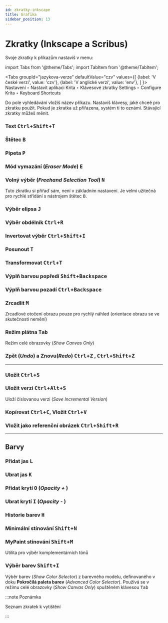 ```yaml
---
id: zkratky-inkscape
title: Grafika
sidebar_position: 13
---
```


# Zkratky (Inkscape a Scribus)

Svoje zkratky k příkazům nastavíš v menu:

import Tabs from '@theme/Tabs';
import TabItem from '@theme/TabItem';

<Tabs
  groupId="jazykova-verze"
  defaultValue="czv"
  values={[
    {label: 'V české verzi', value: 'czv'},
    {label: 'V anglické verzi', value: 'env'},
  ]
}>
<TabItem value="czv">Nastavení ‣ Nastavit aplikaci Krita ‣ Klávesové zkratky</TabItem>
<TabItem value="env">Settings ‣ Configure Krita ‣ Keyboard Shortcuts</TabItem>
</Tabs>

Do pole vyhledávání vložíš název příkazu. Nastavíš klávesy, jaké chceě pro zkratku použít. Pokud je zkratka už přiřazena, systém ti to oznámí. Stávající zkratky můžeš měnit.

### Text <kbd>Ctrl</kbd>+<kbd>Shift</kbd>+<kbd>T</kbd>
### Štětec <kbd>B</kbd>
### Pipeta <kbd>P</kbd>
### Mód vymazání (*Eraser Mode*) <kbd>E</kbd>
### Volný výběr (*Freehand Selection Tool*) <kbd>N</kbd>
Tuto zkratku si přiřaď sám, není v základním nastavení. Je velmi užitečná pro rychlé střídání s nástrojem štětec <kbd>B</kbd>.
### Výběr elipsa <kbd>J</kbd>
### Výběr obdélník <kbd>Ctrl</kbd>+<kbd>R</kbd>
### Invertovat výběr <kbd>Ctrl</kbd>+<kbd>Shift</kbd>+<kbd>I</kbd>

###   Posunout <kbd>T</kbd>
###   Transformovat <kbd>Ctrl</kbd>+<kbd>T</kbd>

###   Výplň barvou popředí <kbd>Shift</kbd>+<kbd>Backspace</kbd>
###   Výplň barvou pozadí <kbd>Ctrl</kbd>+<kbd>Backspace</kbd>

### Zrcadlit <kbd>M</kbd>
Zrcadlové otočení obrazu pouze pro rychlý náhled (orientace obrazu se ve skutečnosti nemění)
### Režim plátna <kbd>Tab</kbd>
Režim celé obrazovky (*Show Canvas Only*)
### Zpět (*Undo*) a Znovu(*Redo*) <kbd>Ctrl</kbd>+<kbd>Z</kbd> , <kbd>Ctrl</kbd>+<kbd>Shift</kbd>+<kbd>Z</kbd>
***

### Uložit <kbd>Ctrl</kbd>+<kbd>S</kbd>
### Uložit verzi <kbd>Ctrl</kbd>+<kbd>Alt</kbd>+<kbd>S</kbd>
Uloží číslovanou verzi (*Save Incremental Version*)
### Kopírovat <kbd>Ctrl</kbd>+<kbd>C</kbd>, Vložit <kbd>Ctrl</kbd>+<kbd>V</kbd>
### Vložit jako referenční obrázek <kbd>Ctrl</kbd>+<kbd>Shift</kbd>+<kbd>R</kbd>
***

## Barvy
### Přidat jas <kbd>L</kbd>
### Ubrat jas <kbd>K</kbd>
### Přidat krytí <kbd>O</kbd> (*Opacity +* )
### Ubrat krytí <kbd>I</kbd> (*Opacity -* )

### Historie barev <kbd>H</kbd>
### Minimální stínování <kbd>Shift</kbd>+<kbd>N</kbd>
### MyPaint stínování <kbd>Shift</kbd>+<kbd>M</kbd>
Utilita pro výběr komplementárních tónů
### Výběr barev <kbd>Shift</kbd>+<kbd>I</kbd>
Výběr barev (*Show Color Selector*) z barevného modelu, definovaného v doku **Pokročilá paleta barev** (*Advanced Color Selector*). Používá se v režimu celé obrazovky (*Show Canvas Only*) spuštěném klávesou <kbd>Tab</kbd>

:::note Poznámka

Seznam zkratek k vytištění

:::

